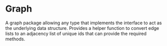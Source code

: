 # Graph


A graph package allowing any type that implements the interface to act as the underlying data structure. Provides a helper function to convert edge lists to an adjacency list of unique ids that can provide the required methods.
